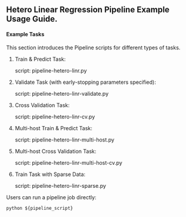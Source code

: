 ## Hetero Linear Regression Pipeline Example Usage Guide.

#### Example Tasks

This section introduces the Pipeline scripts for different types of tasks.

1. Train & Predict Task:

    script: pipeline-hetero-linr.py

2. Validate Task (with early-stopping parameters specified):

    script: pipeline-hetero-linr-validate.py

3. Cross Validation Task:

    script: pipeline-hetero-linr-cv.py

4. Multi-host Train & Predict Task:

    script: pipeline-hetero-linr-multi-host.py

5. Multi-host Cross Validation Task:

    script: pipeline-hetero-linr-multi-host-cv.py

6. Train Task with Sparse Data:
    
    script: pipeline-hetero-linr-sparse.py


Users can run a pipeline job directly:

    python ${pipeline_script}
